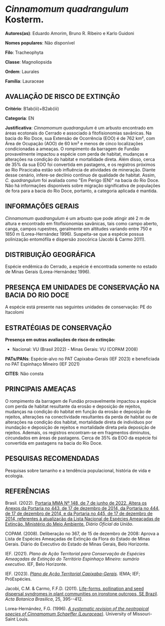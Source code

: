 # *Cinnamomum quadrangulum* Kosterm.

**Autores(as)**: Eduardo Amorim, Bruno R. Ribeiro e Karlo Guidoni

**Nomes populares**: Não disponível

**Filo**: Tracheophyta

**Classe**: Magnoliopsida

**Ordem**: Laurales

**Família**: Lauraceae

## AVALIAÇÃO DE RISCO DE EXTINÇÃO

**Critério**: B1ab(iii)+B2ab(iii)

**Categoria**: EN

**Justificativa**: *Cinnamomum quadrangulum* é um arbusto encontrado em áreas ecotonais do Cerrado e associado à fitofisionomias savânicas. Na bacia do Rio Doce, sua Extensão de Ocorrência (EOO) é de 762 km², com Área de Ocupação (AOO) de 60 km² e menos de cinco localizações condicionadas a ameaças. O rompimento da barragem de Fundão provavelmente impactou a espécie com perda de habitat, mudanças e alterações na condição do habitat e mortalidade direta. Além disso, cerca de 35% da sua EOO foi convertida em pastagens, e os registros próximos ao Rio Piracicaba estão sob influência de atividades de mineração. Diante desse cenário, infere-se declínio contínuo de qualidade de habitat. Assim, *C. quadrangulum* foi avaliada como "Em Perigo (EN)" na bacia do Rio Doce. Não há informações disponíveis sobre migração significativa de populações de fora para a bacia do Rio Doce, portanto, a categoria aplicada é mantida.

## INFORMAÇÕES GERAIS

*Cinnamomum quadrangulum* é um arbusto que pode atingir até 2 m de altura e encontrado em fitofisionomias savânicas, tais como campo aberto, canga, campos rupestres, geralmente em altitudes variando entre 750 e 1850 m (Lorea-Hernández 1996). Suspeita-se que a espécie possua polinização entomófila e dispersão zoocórica (Jacobi & Carmo 2011).

## DISTRIBUIÇÃO GEOGRÁFICA

Espécie endêmica do Cerrado, a espécie é encontrada somente no estado de Minas Gerais (Lorea-Hernández 1996).

## PRESENÇA EM UNIDADES DE CONSERVAÇÃO NA BACIA DO RIO DOCE

A espécie está presente nas seguintes unidades de conservação: PE do Itacolomi

## ESTRATÉGIAS DE CONSERVAÇÃO

**Presença em outras avaliações de risco de extinção:**

-   Nacional: VU (Brasil 2022) -   Minas Gerais: VU (COPAM 2008)

**PATs/PANs**: Espécie-alvo no PAT Capixaba-Gerais (IEF 2023) e beneficiada no PAT Espinhaço Mineiro (IEF 2021)

**CITES**: Não consta

## PRINCIPAIS AMEAÇAS

O rompimento da barragem de Fundão provavelmente impactou a espécie com perda de habitat resultante da erosão e deposição de rejeitos, mudanças na condição do habitat em função da erosão e deposição de rejeitos, alterações na conectividade resultantes da perda de habitat ou de alterações na condição dos habitat, mortalidade direta de indivíduos por inundação e deposição de rejeitos e mortalidade direta pela deposição de rejeitos. Ademais, os registros encontram-se em fragmentos diminutos, circundados em áreas de pastagens. Cerca de 35% da EOO da espécie foi convertida em pastagens na bacia do Rio Doce.

## PESQUISAS RECOMENDADAS

Pesquisas sobre tamanho e a tendência populacional, história de vida e ecologia.

## REFERÊNCIAS

Brasil. (2022). [Portaria MMA Nº 148, de 7 de junho de 2022. Altera os Anexos da Portaria no 443, de 17 de dezembro de 2014, da Portaria no 444, de 17 de dezembro de 2014, e da Portaria no 445, de 17 de dezembro de 2014, referentes à atualização da Lista Nacional de Espécies Ameaçadas de Extinção. Ministério do Meio Ambiente.](https://in.gov.br/en/web/dou/-/portaria-mma-n-148-de-7-de-junho-de-2022-406272733) *Diário Oficial da União*.

COPAM. (2008). Deliberação no 367, de 15 de dezembro de 2008: Aprova a Lista de Espécies Ameaçadas de Extinção da Flora do Estado de Minas Gerais. Diário do Executivo do Estado de Minas Gerais, Belo Horizonte.

IEF. (2021). *Plano de Ação Territorial para Conservação de Espécies Ameaçadas de Extinção do Território Espinhaço Mineiro: sumário executivo*. IEF, Belo Horizonte.

IEF. (2023). [*Plano de Ação Territorial Capixaba-Gerais*](http://www.ief.mg.gov.br/biodiversidade/-planodeacaoterritorialcapixabagerais).  IEMA; IEF; PróEspécies.

Jacobi, C.M. & Carmo, F.F.D. (2011). [Life-forms, pollination and seed dispersal syndromes in plant communities on ironstone outcrops, SE Brazil](https://doi.org/10.1590/S0102-33062011000200016). *Acta Botanica Brasilica*, 25, 395--412.

Lorea-Hernández, F.G. (1996). [*A systematic revision of the neotropical species of Cinnamomum Schaeffer (Lauraceae)*](https://www.biodiversitylibrary.org/item/42071).  University of Missouri-Saint Louis.

